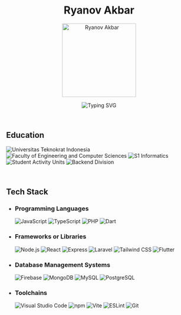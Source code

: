 <h1 align="center">Ryanov Akbar</h1>

<p align="center">
  <img src="https://avatars.githubusercontent.com/u/150666569" width="200" title="Ryanov Akbar" />
</p>

<p align="center">
  <img src="https://readme-typing-svg.demolab.com?font=Poppins&size=24&pause=1000&color=FFFFFF&background=000000&center=true&vCenter=true&width=450&lines=Undergraduate+Informatics+Student;Full-Stack+Developer" alt="Typing SVG" title="Undergraduate Informatics Student | Full-Stack Developer" />
</p>

<br />

## Education

![Universitas Teknokrat Indonesia](https://img.shields.io/badge/Universitas_Teknokrat_Indonesia-FF2D20.svg?&style=for-the-badge&logoColor=white)
![Faculty of Engineering and Computer Sciences](https://img.shields.io/badge/Faculty_of_Engineering_and_Computer_Sciences-orange.svg?&style=for-the-badge&logoColor=white)
![S1 Informatics](https://img.shields.io/badge/S1_Informatics-yellow.svg?&style=for-the-badge&logoColor=white)<br />
![Student Activity Units](https://img.shields.io/badge/UKM_Programming_Teknokrat-02569B.svg?&style=for-the-badge&logoColor=white)
![Backend Division](https://img.shields.io/badge/Backend_Division-039BE5.svg?&style=for-the-badge&logoColor=white)

<br />

## Tech Stack

- ### Programming Languages

  ![JavaScript](https://img.shields.io/badge/JavaScript-323330.svg?style=for-the-badge&logo=JavaScript&logoColor=F7DF1E)
  ![TypeScript](https://img.shields.io/badge/TypeScript-007ACC.svg?style=for-the-badge&logo=TypeScript&logoColor=white)
  ![PHP](https://img.shields.io/badge/PHP-4F5B93.svg?style=for-the-badge&logo=PHP&logoColor=white)
  ![Dart](https://img.shields.io/badge/Dart-0175C2.svg?style=for-the-badge&logo=Dart&logoColor=white)

- ### Frameworks or Libraries

  ![Node.js](https://img.shields.io/badge/Node.js-3E853D.svg?style=for-the-badge&logo=Node.js&logoColor=white)
  ![React](https://img.shields.io/badge/React-20232A.svg?style=for-the-badge&logo=React&logoColor=61DAFB)
  ![Express](https://img.shields.io/badge/Express-404D59.svg?style=for-the-badge&logo=Express&logoColor=61DAFB)
  ![Laravel](https://img.shields.io/badge/Laravel-FF2D20.svg?style=for-the-badge&logo=Laravel&logoColor=white)
  ![Tailwind CSS](https://img.shields.io/badge/Tailwind_CSS-38BDF8.svg?style=for-the-badge&logo=Tailwind-CSS&logoColor=white)
  ![Flutter](https://img.shields.io/badge/Flutter-02569B.svg?style=for-the-badge&logo=Flutter&logoColor=white)

- ### Database Management Systems

  ![Firebase](https://img.shields.io/badge/Firebase-039BE5.svg?style=for-the-badge&logo=Firebase)
  ![MongoDB](https://img.shields.io/badge/MongoDB-4EA94B.svg?style=for-the-badge&logo=MongoDB&logoColor=white)
  ![MySQL](https://img.shields.io/badge/MySQL-4479A1.svg?style=for-the-badge&logo=MySQL&logoColor=white)
  ![PostgreSQL](https://img.shields.io/badge/PostgreSQL-316192.svg?style=for-the-badge&logo=PostgreSQL&logoColor=white)

- ### Toolchains
  ![Visual Studio Code](https://img.shields.io/badge/Visual_Studio_Code-0078D7.svg?style=for-the-badge&logo=Visual-Studio-Code&logoColor=white)
  ![npm](https://img.shields.io/badge/npm-CB3837.svg?style=for-the-badge&logo=npm&logoColor=white)
  ![Vite](https://img.shields.io/badge/Vite-646CFF.svg?style=for-the-badge&logo=Vite&logoColor=white)
  ![ESLint](https://img.shields.io/badge/ESLint-4B3263.svg?style=for-the-badge&logo=ESLint&logoColor=white)
  ![Git](https://img.shields.io/badge/Git-F05033.svg?style=for-the-badge&logo=Git&logoColor=white)